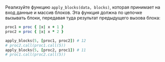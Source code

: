 
Реализуйте функцию `apply_blocks(data, blocks)`, которая принимает на вход данные и массив блоков. Эта функция должна по цепочке вызывать блоки, передавая туда результат предыдущего вызова блока:

```ruby
proc1 = proc { |x| x + 1 }
proc2 = proc { |x| x * 2 }

apply_blocks(5, [proc1, proc2]) # 12
# proc2.call(proc1.call(5))
apply_blocks(5, [proc2, proc1]) # 11
# proc1.call(proc2.call(5))
```
